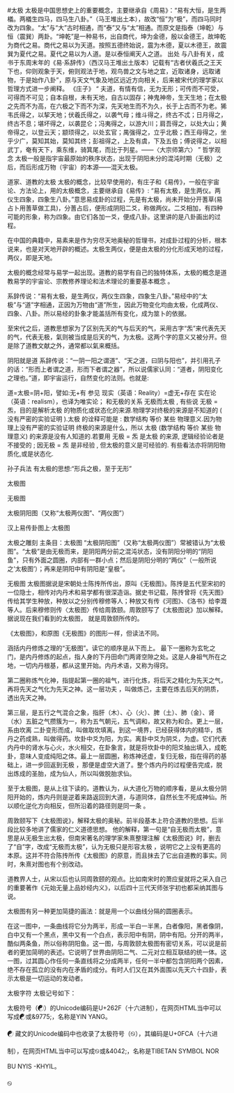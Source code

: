 #太极
太极是中国思想史上的重要概念，主要继承自《周易》：“易有大恒，是生两檥。两檥生四马，四马生八卦。”（马王堆出土本），故改“恒”为“极”，而四马同时改为四象。“太”与“大”古时相通，而“泰”又与“太”相通。而原文是指泰（坤乾）与恒（震巽）两卦。“坤乾”是一种易书，出自商代，坤为金德，殷以金德王，故坤乾为商代之易。商代之易以为天道。按照五德终始说，震为木德，夏以木德王，故震巽为夏代之易。夏代之易以为人道。是以泰恒阐天人之道。
出处
与八卦有关，成书于东周末年的《易·系辞传》（西汉马王堆出土版本）记载有“古者伏羲氏之王天下也，仰则观象于天，俯则观法于地，观鸟兽之文与地之宜，近取诸身，远取诸物，于是始作八卦”，原与天文气象及地区远近方向相关，后来被宋代的理学家以哲理方式进一步阐释。
《庄子》
“	夫道，有情有信，无为无形；可传而不可受，可得而不可见；自本自根，未有天地，自古以固存；神鬼神帝，生天生地；在太极之先而不为高，在六极之下而不为深，先天地生而不为久，长于上古而不为老。狶韦氏得之，以挈天地；伏羲氏得之，以袭气母；维斗得之，终古不忒；日月得之，终古不息；堪坏得之，以袭昆仑；冯夷得之，以游大川；肩吾得之，以处大山；黄帝得之，以登云天；颛顼得之，以处玄官；禺强得之，立乎北极；西王母得之，坐乎少广，莫知其始，莫知其终；彭祖得之，上及有虞，下及五伯；傅说得之，以相武丁，奄有天下，乘东维，骑箕尾，而比于列星。——〈大宗师第六〉	”
哲学观念
太极一般是指宇宙最原始的秩序状态，出现于阴阳未分的混沌时期（无极）之后，而后形成万物（宇宙）的本源——混天太极。

道家、道教的太极
太极的概念，比较早使用的，有庄子和《易传》，一般在宇宙论、方法论上，用的太极概念，主要继承自《易传》: “易有太极，是生两仪。两仪生四象，四象生八卦。”意思易成卦的过程，先是有太极，尚未开始分开蓍草(易占卜用蓍草做工具)，分蓍占后，便形成阴阳二爻，称做两仪。二爻相加，有四种可能的形象，称为四象。由它们各加一爻，便成八卦。这里讲的是八卦画出的过程。

在中国的典籍中，易素来是作为穷尽天地奥秘的哲理书，对成卦过程的分析，根本说来，也是对天地开辟的概述。太极生两仪，便是由太极的分化形成天地的过程，两仪，即是天地。

太极的概念经常与易学一起出现。道教的易学有自己的独特体系，太极的概念是道教易学的宇宙论、宗教修养理论和法术理论的重要基本概念 。

系辞传说：“易有太极，是生两仪，两仪生四象，四象生八卦。”易经中的“太极”与“道”字相通，正因为万物由“道”所生，因此万物变化均由太极，化成两仪、四象、八卦。所以易经的卦象才能盖括所有变化，成为筮卜的依据。

至宋代之后，道教思想家为了区别先天的气与后天的气，采用古字“炁”来代表先天的气，代表无极，氣则被当成是后天的气，为太极。这两个字的意义又被分开。但是除了道教文献之外，通常都以氣来概括。

阴阳就是道
系辞传说：“一阴一阳之谓道”、“天之道，曰阴与阳也”，并引用孔子的话：“形而上者谓之道，形而下者谓之器”，所以说儒家认同：“道者，阴阳变化之理也。”道，即宇宙运行，自然变化的法则。也就是:

道=太极=阴+阳，譬如:无+有
参见
现实（英语：Reality）=虚无+存在
实在论（英语：realism），也译为唯实论；
和无极的关系
无极而太极 , 有些说 无极 = 炁，目的是解析太极 的物质化或状态化的来源.物理学对终极的来源是不知道的 ( 没有严密的实验证明 ).太极 的诠释可能是 : 数学结构 等价 某些 物理意义.因为物理上没有严密的实验证明 终极的来源是什么，所以 太极 (数学结构 等价 某些 物理意义) 的来源是没有人知道的.若要用 无极 = 炁 是太极 的来源, 逻辑经验论者是不接受的 ; 因无极 = 炁 是非经验 , 但太极的意义是可经验的. 有些看法亦将阴阳物质化,或是状态化.

孙子兵法
有太极的思想:“形兵之极，至于无形”

太极图

无极图

太极阴阳图（又称“太极两仪图”、“两仪图”）

汉上易传卦图上·太极图

太极之雕刻
主条目：太极图
“太极阴阳图”（又称“太极两仪图”）常被错认为“太极图”。“太极”是由无极而来，是阴阳两分前之混沌状态，没有阴阳分明的“阴阳鱼”，只有外面之圆圈，内部有一群小点；然后是阴阳分明的“两仪”（一般所说之‘太极图’）；再来是阴阳中有阴阳是“皇极”。

无极图
太极图据说是宋朝处士陈抟所传出，原叫《无极图》。陈抟是五代至宋初的一位隐士，相传对内丹术和易学都有很深造诣。据史书记载，陈抟曾将《先天图》传给其学生种放，种放以之分别传穆修等人；种放又有传《河图》、《洛书》给李溉等人。后来穆修则传〈太极图〉传给周敦颐。周敦颐写了《太极图说》加以解释。据说现在我们看到的太极图， 就是周敦颐所传的。

《太极图》，和原图《无极图》的图形一样，但读法不同。

涵括内丹修炼之理的“无极图”。读它的顺序是从下而上。 最下一圈称为玄牝之门，是内丹修炼的起点，指人身的下丹田命门两肾空隙之处。这是人身祖气所在之地，一切内丹根基，都从这里开始。内丹术语，又称为得窍。

第二圈称炼气化神，指提起第一圈的祖气，进行化炼，将后天之精化为先天之气，再将先天之气化为先天之神。这一层功夫 ，叫做炼己，主要在炼去后天的阴质，透出先天之神。

第三层，是五行之气混合之象，指肝（木）、心（火）、脾（土）、肺（金）、肾（水）五脏之气攒簇为一，称为五气朝元，五气调和，故又称为和合。更上一层，系由坎离 二卦变形而成，叫做取坎填离。到这一境界，已经获得体内的精华，炼丹之药成熟，叫做得药。坎卦中爻为阳，为实。离卦中爻为阴爻，为虚。它们代表内丹中的肾水与心火，水火相交，在卦象言，就是将坎卦中的阳爻抽出填入，成乾卦，意味人变成纯阳之体。最上一层圆圈，称炼神还虚，复归无极，指在得药的基础上，进一步回返到无极 ，那便是虚空大道了。整个炼内丹的过程便告完成，脱出炼成的圣胎，成为仙人，所以叫做脱胎求仙。

至于太极图，是从上往下读的。道教认为，从大道化万物的顺序看，是从太极分阴阳开始的，炼内丹则是逆着来路返回到大道，与道同体，自然长生不死成神仙。所以顺化逆化方向相反，但所沿着的路径则是同一条 。

周敦颐写下《太极图说》，解释太极的奥秘。前半段基本上符合道教的思想。后半段比较多地讲了儒家的仁义道德思想。 他的解释，第一句是“自无极而太极”，意思是从无极生出太极，但南宋著名的理学家朱熹整理注解《太极图说》时，删去了“自”字，改成“无极而太极”，认为无极只是形容太极 ，说明它之上没有更高的本原。这并不符合陈抟所传《太极图》的原意，而且抹去了它出自道教的事实。同时，朱熹对图也有个别改动。

道教界人士，从宋以后也认同周敦颐的观点。比如南宋时的萧应叟就将之采入自己的重要著作《元始无量上品妙经内义》，以后四十三代天师张宇初也都采纳其图与说。

太极图有另一种更加简捷的画法：就是用一个以曲线分隔的圆圈表示。

在这一图中，一条曲线将它分为两半，形成一半白一半黑，白者像阳，黑者像阴，白中又有一个黑点，黑中又有一个白点，表示阳中有阴，阴中有阳。分开的两半，酷似两条鱼，所以俗称阴阳鱼。这一图，与周敦颐太极图有密切关系，可以说是前者的更加简明的表述。它说明了世界由阴阳二气、二元对立相互联结的统一体。这一图，过其圆心作任何一条直线将之分成两半，任何一半中都包含阴阳两个因素，绝不存在孤立的没有内在矛盾的成分。有时人们又在其外面围以先天六十四卦，表示太极是一切运动的发动者。

太极字符
太极记号如下：

太极符号（☯）的Unicode编码是U+262F（十六进制），在网页HTML当中可以写成&#x262f;或&9775;，名称是YIN YANG。

☯
藏文的Unicode编码中也收录了太极符号（࿊），其编码是U+0FCA（十六进制），在网页HTML当中可以写成&#x0fca;或&4042;，名称是TIBETAN SYMBOL NOR BU NYIS -KHYIL。

࿊

